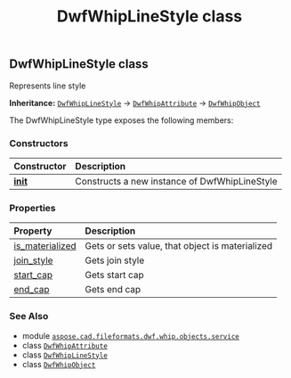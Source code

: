 ﻿---
title: DwfWhipLineStyle class
second_title: Aspose.CAD for Python via .NET API References
description: 
type: docs
weight: 40
url: /python-net/aspose.cad.fileformats.dwf.whip.objects.service/dwfwhiplinestyle/
is_root: false
---

## DwfWhipLineStyle class

Represents line style



**Inheritance:** [`DwfWhipLineStyle`](/cad/python-net/aspose.cad.fileformats.dwf.whip.objects.service/dwfwhiplinestyle) → 
[`DwfWhipAttribute`](/cad/python-net/aspose.cad.fileformats.dwf.whip.objects/dwfwhipattribute) → 
[`DwfWhipObject`](/cad/python-net/aspose.cad.fileformats.dwf.whip.objects/dwfwhipobject)



The DwfWhipLineStyle type exposes the following members:

### Constructors
| Constructor | Description |
| :- | :- |
| [__init__](/cad/python-net/aspose.cad.fileformats.dwf.whip.objects.service/dwfwhiplinestyle/__init__/#) | Constructs a new instance of DwfWhipLineStyle |


### Properties
| Property | Description |
| :- | :- |
| [is_materialized](/cad/python-net/aspose.cad.fileformats.dwf.whip.objects.service/dwfwhiplinestyle/is_materialized) | Gets or sets value, that object is materialized |
| [join_style](/cad/python-net/aspose.cad.fileformats.dwf.whip.objects.service/dwfwhiplinestyle/join_style) | Gets join style |
| [start_cap](/cad/python-net/aspose.cad.fileformats.dwf.whip.objects.service/dwfwhiplinestyle/start_cap) | Gets start cap |
| [end_cap](/cad/python-net/aspose.cad.fileformats.dwf.whip.objects.service/dwfwhiplinestyle/end_cap) | Gets end cap |



### See Also
* module [`aspose.cad.fileformats.dwf.whip.objects.service`](..)
* class [`DwfWhipAttribute`](/cad/python-net/aspose.cad.fileformats.dwf.whip.objects/dwfwhipattribute)
* class [`DwfWhipLineStyle`](/cad/python-net/aspose.cad.fileformats.dwf.whip.objects.service/dwfwhiplinestyle)
* class [`DwfWhipObject`](/cad/python-net/aspose.cad.fileformats.dwf.whip.objects/dwfwhipobject)
